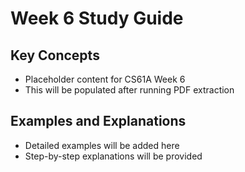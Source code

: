 # Week 6 Study Guide

## Key Concepts

- Placeholder content for CS61A Week 6
- This will be populated after running PDF extraction

## Examples and Explanations

- Detailed examples will be added here
- Step-by-step explanations will be provided
